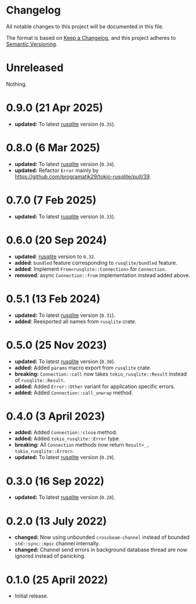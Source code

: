 # Changelog
All notable changes to this project will be documented in this file.

The format is based on [Keep a Changelog], and this project adheres to
[Semantic Versioning].

# Unreleased

Nothing.

# 0.9.0 (21 Apr 2025)

- **updated:** To latest [rusqlite] version (`0.35`).

# 0.8.0 (6 Mar 2025)

- **updated:** To latest [rusqlite] version (`0.34`).
- **updated:** Refactor `Error` mainly by https://github.com/programatik29/tokio-rusqlite/pull/39.

# 0.7.0 (7 Feb 2025)

- **updated:** To latest [rusqlite] version (`0.33`).

# 0.6.0 (20 Sep 2024)

- **updated**: [rusqlite] version to `0.32`.
- **added**: `bundled` feature corresponding to `rusqlite/bundled` feature.
- **added**: Implement `From<rusqlite::Connection>` for `Connection`.
- **removed**: async `Connection::from` implementation instead added above.

# 0.5.1 (13 Feb 2024)

- **updated:** To latest [rusqlite] version (`0.31`).
- **added**: Reexported all names from `rusqlite` crate.

# 0.5.0 (25 Nov 2023)

- **updated:** To latest [rusqlite] version (`0.30`).
- **added:** Added `params` macro export from `rusqlite` crate.
- **breaking:** `Connection::call` now takes `tokio_rusqlite::Result` instead
  of `rusqlite::Result`.
- **added:** Added `Error::Other` variant for application
  specific errors.
- **added:** Added `Connection::call_unwrap` method.

# 0.4.0 (3 April 2023)

- **added:** Added `Connection::close` method.
- **added:** Added `tokio_rusqlite::Error` type.
- **breaking:** All `Connection` methods now return `Result<_, tokio_rusqlite::Error>`.
- **updated:** To latest [rusqlite] version (`0.29`).

# 0.3.0 (16 Sep 2022)

- **updated:** To latest [rusqlite] version (`0.28`).

# 0.2.0 (13 July 2022)

- **changed:** Now using unbounded `crossbeam-channel` instead of bounded
  `std::sync::mpsc` channel internally.
- **changed:** Channel send errors in background database thread are now
  ignored instead of panicking.

# 0.1.0 (25 April 2022)

- Initial release.

[rusqlite]: https://crates.io/crates/rusqlite
[Keep a Changelog]: https://keepachangelog.com/en/1.0.0/
[Semantic Versioning]: https://semver.org/spec/v2.0.0.html
